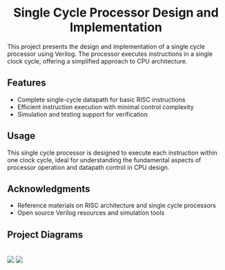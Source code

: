 <!DOCTYPE html>
<html lang="en">
<head>
    <meta charset="UTF-8">
    <meta name="viewport" content="width=device-width, initial-scale=1.0">
</head>
<body>

<h1 align="center">Single Cycle Processor Design and Implementation</h1>

<p>This project presents the design and implementation of a single cycle processor using Verilog. The processor executes instructions in a single clock cycle, offering a simplified approach to CPU architecture.</p>

<h2>Features</h2>
<ul>
    <li>Complete single-cycle datapath for basic RISC instructions</li>
    <li>Efficient instruction execution with minimal control complexity</li>
    <li>Simulation and testing support for verification</li>
</ul>

<h2>Usage</h2>
<p>This single cycle processor is designed to execute each instruction within one clock cycle, ideal for understanding the fundamental aspects of processor operation and datapath control in CPU design.</p>

<h2>Acknowledgments</h2>
<ul>
    <li>Reference materials on RISC architecture and single cycle processors</li>
    <li>Open source Verilog resources and simulation tools</li>
</ul>

<h2>Project Diagrams</h2>
<img src="https://github.com/sumair-ce/Single-Cycle-Processor-Verilog/blob/main/Datapath.png?raw=true" style="height: auto;" />
<img src="https://github.com/sumair-ce/Single-Cycle-Processor-Verilog/blob/main/ControlUnit.png?raw=true" style="height: auto; margin-top: 20px;" />

</body>
</html>
